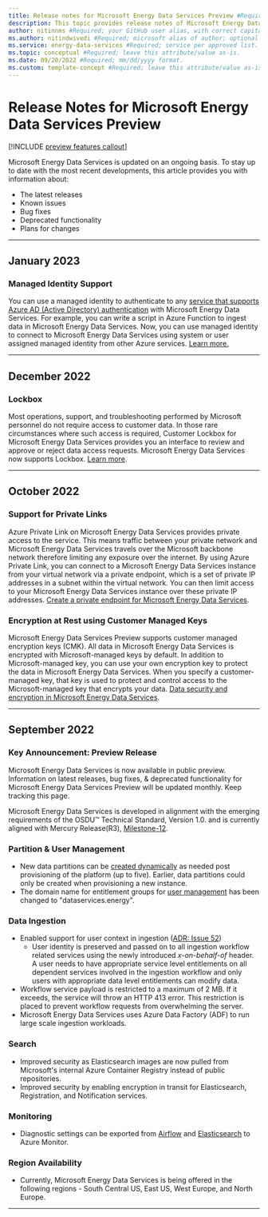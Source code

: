 ```yaml
---
title: Release notes for Microsoft Energy Data Services Preview #Required; page title is displayed in search results. Include the brand.
description: This topic provides release notes of Microsoft Energy Data Services Preview releases, improvements, bug fixes, and known issues. #Required; article description that is displayed in search results. 
author: nitinnms #Required; your GitHub user alias, with correct capitalization.
ms.author: nitindwivedi #Required; microsoft alias of author; optional team alias.
ms.service: energy-data-services #Required; service per approved list. slug assigned by ACOM.
ms.topic: conceptual #Required; leave this attribute/value as-is.
ms.date: 09/20/2022 #Required; mm/dd/yyyy format.
ms.custom: template-concept #Required; leave this attribute/value as-is.
---
```


# Release Notes for Microsoft Energy Data Services Preview

[!INCLUDE [preview features callout](./includes/preview/preview-callout.md)]

Microsoft Energy Data Services is updated on an ongoing basis. To stay up to date with the most recent developments, this article provides you with information about:

- The latest releases
- Known issues
- Bug fixes
- Deprecated functionality
- Plans for changes

<hr width = 100%>

## January 2023

### Managed Identity Support 

You can use a managed identity to authenticate to any [service that supports Azure AD (Active Directory) authentication](../active-directory/managed-identities-azure-resources/services-azure-active-directory-support.md) with Microsoft Energy Data Services. For example, you can write a script in Azure Function to ingest data in Microsoft Energy Data Services. Now, you can use managed identity to connect to Microsoft Energy Data Services using system or user assigned managed identity from other Azure services. [Learn more.]( ../energy-data-services/how-to-use-managed-identity.md)


<hr width=100%>

## December 2022

### Lockbox

Most operations, support, and troubleshooting performed by Microsoft personnel do not require access to customer data. In those rare circumstances where such access is required, Customer Lockbox for Microsoft Energy Data Services provides you an interface to review and approve or reject data access requests. Microsoft Energy Data Services now supports Lockbox. [Learn more](../security/fundamentals/customer-lockbox-overview.md).


<hr width=100%>

## October 2022

### Support for Private Links

Azure Private Link on Microsoft Energy Data Services provides private access to the service. This means traffic between your private network and Microsoft Energy Data Services travels over the Microsoft backbone network therefore limiting any exposure over the internet. By using Azure Private Link, you can connect to a Microsoft Energy Data Services instance from your virtual network via a private endpoint, which is a set of private IP addresses in a subnet within the virtual network. You can then limit access to your Microsoft Energy Data Services instance over these private IP addresses. [Create a private endpoint for Microsoft Energy Data Services](how-to-set-up-private-links.md).

### Encryption at Rest using Customer Managed Keys
Microsoft Energy Data Services Preview supports customer managed encryption keys (CMK). All data in Microsoft Energy Data Services is encrypted with Microsoft-managed keys by default. In addition to Microsoft-managed key, you can use your own encryption key to protect the data in Microsoft Energy Data Services. When you specify a customer-managed key, that key is used to protect and control access to the Microsoft-managed key that encrypts your data. [Data security and encryption in Microsoft Energy Data Services](how-to-manage-data-security-and-encryption.md).


<hr width=100%>


## September 2022

### Key Announcement: Preview Release

Microsoft Energy Data Services is now available in public preview. Information on latest releases, bug fixes, & deprecated functionality for Microsoft Energy Data Services Preview will be updated monthly. Keep tracking this page. 

Microsoft Energy Data Services is developed in alignment with the emerging requirements of the OSDU™ Technical Standard, Version 1.0. and is currently aligned with Mercury Release(R3), [Milestone-12](https://community.opengroup.org/osdu/governance/project-management-committee/-/wikis/M12-Release-Notes).

### Partition & User Management

- New data partitions can be [created dynamically](how-to-add-more-data-partitions.md) as needed post provisioning of the platform (up to five). Earlier, data partitions could only be created when provisioning a new instance.
- The domain name for entitlement groups for [user management](how-to-manage-users.md) has been changed to "dataservices.energy".

### Data Ingestion

- Enabled support for user context in ingestion ([ADR: Issue 52](https://community.opengroup.org/osdu/platform/data-flow/ingestion/home/-/issues/52)) 
  - User identity is preserved and passed on to all ingestion workflow related services using the newly introduced _x-on-behalf-of_ header. A user needs to have appropriate service level entitlements on all dependent services involved in the ingestion workflow and only users with appropriate data level entitlements can modify data.
- Workflow service payload is restricted to a maximum of 2 MB. If it exceeds, the service will throw an HTTP 413 error. This restriction is placed to prevent workflow requests from overwhelming the server.
- Microsoft Energy Data Services uses Azure Data Factory (ADF) to run large scale ingestion workloads.

### Search

- Improved security as Elasticsearch images are now pulled from Microsoft's internal Azure Container Registry instead of public repositories.
- Improved security by enabling encryption in transit for Elasticsearch, Registration, and Notification services.

### Monitoring

- Diagnostic settings can be exported from [Airflow](how-to-integrate-airflow-logs-with-azure-monitor.md) and [Elasticsearch](how-to-integrate-elastic-logs-with-azure-monitor.md) to Azure Monitor.

### Region Availability

- Currently, Microsoft Energy Data Services is being offered in the following regions - South Central US, East US, West Europe, and North Europe.

---

 
